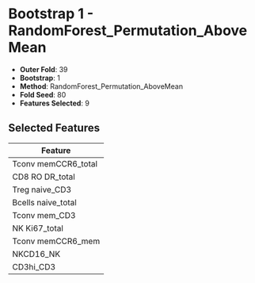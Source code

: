 # Bootstrap 1 - RandomForest_Permutation_AboveMean

- **Outer Fold**: 39
- **Bootstrap**: 1
- **Method**: RandomForest_Permutation_AboveMean
- **Fold Seed**: 80
- **Features Selected**: 9

## Selected Features

| Feature |
|---------|
| Tconv memCCR6_total |
| CD8 RO DR_total |
| Treg naive_CD3 |
| Bcells naive_total |
| Tconv mem_CD3 |
| NK Ki67_total |
| Tconv memCCR6_mem |
| NKCD16_NK |
| CD3hi_CD3 |
